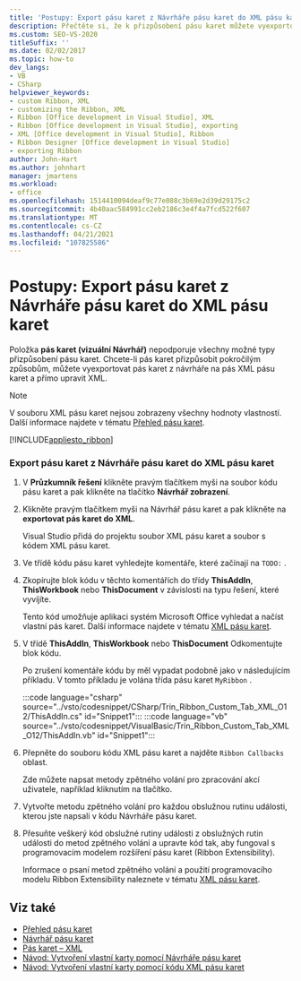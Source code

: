 ```yaml
---
title: 'Postupy: Export pásu karet z Návrháře pásu karet do XML pásu karet'
description: Přečtěte si, že k přizpůsobení pásu karet můžete vyexportovat pás karet z návrháře na pás XML pásu karet a přímo upravit XML.
ms.custom: SEO-VS-2020
titleSuffix: ''
ms.date: 02/02/2017
ms.topic: how-to
dev_langs:
- VB
- CSharp
helpviewer_keywords:
- custom Ribbon, XML
- customizing the Ribbon, XML
- Ribbon [Office development in Visual Studio], XML
- Ribbon [Office development in Visual Studio], exporting
- XML [Office development in Visual Studio], Ribbon
- Ribbon Designer [Office development in Visual Studio]
- exporting Ribbon
author: John-Hart
ms.author: johnhart
manager: jmartens
ms.workload:
- office
ms.openlocfilehash: 1514410094deaf9c77e088c3b69e2d39d29175c2
ms.sourcegitcommit: 4b40aac584991cc2eb2186c3e4f4a7fcd522f607
ms.translationtype: MT
ms.contentlocale: cs-CZ
ms.lasthandoff: 04/21/2021
ms.locfileid: "107825586"
---
```

# <a name="how-to-export-a-ribbon-from-the-ribbon-designer-to-ribbon-xml"></a>Postupy: Export pásu karet z Návrháře pásu karet do XML pásu karet
  Položka **pás karet (vizuální Návrhář)** nepodporuje všechny možné typy přizpůsobení pásu karet. Chcete-li pás karet přizpůsobit pokročilým způsobům, můžete vyexportovat pás karet z návrháře na pás XML pásu karet a přímo upravit XML.

> [!NOTE]
> V souboru XML pásu karet nejsou zobrazeny všechny hodnoty vlastností. Další informace najdete v tématu [Přehled pásu karet](../vsto/ribbon-overview.md).

 [!INCLUDE[appliesto_ribbon](../vsto/includes/appliesto-ribbon-md.md)]

### <a name="to-export-a-ribbon-from-the-ribbon-designer-to-ribbon-xml"></a>Export pásu karet z Návrháře pásu karet do XML pásu karet

1. V **Průzkumník řešení** klikněte pravým tlačítkem myši na soubor kódu pásu karet a pak klikněte na tlačítko **Návrhář zobrazení**.

2. Klikněte pravým tlačítkem myši na Návrhář pásu karet a pak klikněte na **exportovat pás karet do XML**.

     Visual Studio přidá do projektu soubor XML pásu karet a soubor s kódem XML pásu karet.

3. Ve třídě kódu pásu karet vyhledejte komentáře, které začínají na `TODO:` .

4. Zkopírujte blok kódu v těchto komentářích do třídy **ThisAddIn**, **ThisWorkbook** nebo **ThisDocument** v závislosti na typu řešení, které vyvíjíte.

     Tento kód umožňuje aplikaci systém Microsoft Office vyhledat a načíst vlastní pás karet. Další informace najdete v tématu [XML pásu karet](../vsto/ribbon-xml.md).

5. V třídě **ThisAddIn**, **ThisWorkbook** nebo **ThisDocument** Odkomentujte blok kódu.

     Po zrušení komentáře kódu by měl vypadat podobně jako v následujícím příkladu. V tomto příkladu je volána třída pásu karet `MyRibbon` .

     :::code language="csharp" source="../vsto/codesnippet/CSharp/Trin_Ribbon_Custom_Tab_XML_O12/ThisAddIn.cs" id="Snippet1":::
     :::code language="vb" source="../vsto/codesnippet/VisualBasic/Trin_Ribbon_Custom_Tab_XML_O12/ThisAddIn.vb" id="Snippet1":::

6. Přepněte do souboru kódu XML pásu karet a najděte `Ribbon Callbacks` oblast.

     Zde můžete napsat metody zpětného volání pro zpracování akcí uživatele, například kliknutím na tlačítko.

7. Vytvořte metodu zpětného volání pro každou obslužnou rutinu události, kterou jste napsali v kódu Návrháře pásu karet.

8. Přesuňte veškerý kód obslužné rutiny události z obslužných rutin události do metod zpětného volání a upravte kód tak, aby fungoval s programovacím modelem rozšíření pásu karet (Ribbon Extensibility).

     Informace o psaní metod zpětného volání a použití programovacího modelu Ribbon Extensibility naleznete v tématu [XML pásu karet](../vsto/ribbon-xml.md).

## <a name="see-also"></a>Viz také
- [Přehled pásu karet](../vsto/ribbon-overview.md)
- [Návrhář pásu karet](../vsto/ribbon-designer.md)
- [Pás karet – XML](../vsto/ribbon-xml.md)
- [Návod: Vytvoření vlastní karty pomocí Návrháře pásu karet](../vsto/walkthrough-creating-a-custom-tab-by-using-the-ribbon-designer.md)
- [Návod: Vytvoření vlastní karty pomocí kódu XML pásu karet](../vsto/walkthrough-creating-a-custom-tab-by-using-ribbon-xml.md)
